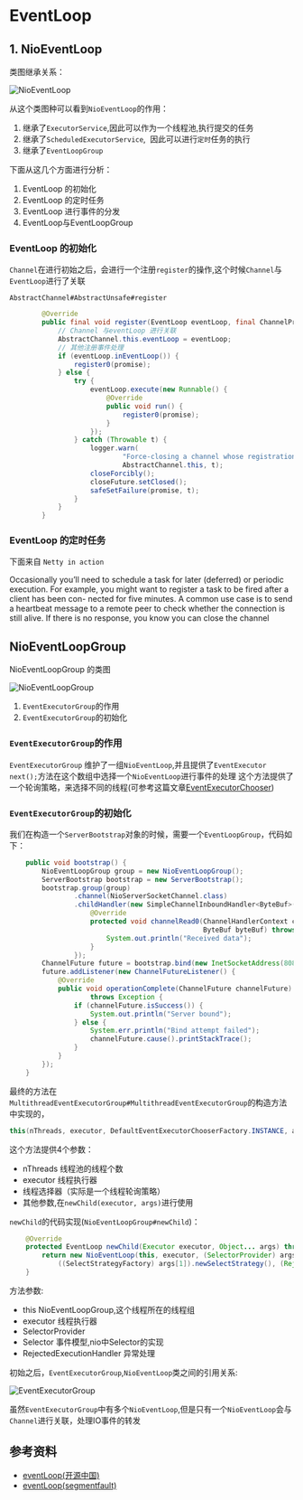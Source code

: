 # EventLoop

## 1. NioEventLoop

类图继承关系：

![NioEventLoop](./images/NioEventLoop.png)

从这个类图种可以看到`NioEventLoop`的作用：

1. 继承了`ExecutorService`,因此可以作为一个线程池,执行提交的任务
2. 继承了`ScheduledExecutorService`,  因此可以进行`定时`任务的执行
3. 继承了`EventLoopGroup`

下面从这几个方面进行分析：

1. EventLoop 的初始化
2. EventLoop 的定时任务
3. EventLoop 进行事件的分发
4. EventLoop与EventLoopGroup

### EventLoop 的初始化

`Channel`在进行初始之后，会进行一个注册`register`的操作,这个时候`Channel`与`EventLoop`进行了关联

`AbstractChannel#AbstractUnsafe#register`

```java
        @Override
        public final void register(EventLoop eventLoop, final ChannelPromise promise) {
            // Channel 与eventLoop 进行关联
            AbstractChannel.this.eventLoop = eventLoop;
            // 其他注册事件处理
            if (eventLoop.inEventLoop()) {
                register0(promise);
            } else {
                try {
                    eventLoop.execute(new Runnable() {
                        @Override
                        public void run() {
                            register0(promise);
                        }
                    });
                } catch (Throwable t) {
                    logger.warn(
                            "Force-closing a channel whose registration task was not accepted by an event loop: {}",
                            AbstractChannel.this, t);
                    closeForcibly();
                    closeFuture.setClosed();
                    safeSetFailure(promise, t);
                }
            }
        }
```

### EventLoop 的定时任务

下面来自 `Netty in action`

Occasionally you’ll need to schedule a task for later (deferred) or periodic execution.
For example, you might want to register a task to be fired after a client has been con-
nected for five minutes. A common use case is to send a heartbeat message to a
remote peer to check whether the connection is still alive. If there is no response, you
know you can close the channel

## NioEventLoopGroup

NioEventLoopGroup 的类图

![NioEventLoopGroup](./images/NioEventLoopGroup.png)

1. `EventExecutorGroup`的作用
2. `EventExecutorGroup`的初始化

### `EventExecutorGroup`的作用

`EventExecutorGroup` 维护了一组`NioEventLoop`,并且提供了`EventExecutor next();`方法在这个数组中选择一个`NioEventLoop`进行事件的处理
这个方法提供了一个轮询策略，来选择不同的线程(可参考这篇文章[EventExecutorChooser](source-code-EventExecutorChooser.md))

### `EventExecutorGroup`的初始化

我们在构造一个`ServerBootstrap`对象的时候，需要一个`EventLoopGroup`，代码如下：

```java
    public void bootstrap() {
        NioEventLoopGroup group = new NioEventLoopGroup();
        ServerBootstrap bootstrap = new ServerBootstrap();
        bootstrap.group(group)
                .channel(NioServerSocketChannel.class)
                .childHandler(new SimpleChannelInboundHandler<ByteBuf>() {
                    @Override
                    protected void channelRead0(ChannelHandlerContext channelHandlerContext,
                                                ByteBuf byteBuf) throws Exception {
                        System.out.println("Received data");
                    }
                });
        ChannelFuture future = bootstrap.bind(new InetSocketAddress(8081));
        future.addListener(new ChannelFutureListener() {
            @Override
            public void operationComplete(ChannelFuture channelFuture)
                    throws Exception {
                if (channelFuture.isSuccess()) {
                    System.out.println("Server bound");
                } else {
                    System.err.println("Bind attempt failed");
                    channelFuture.cause().printStackTrace();
                }
            }
        });
    }
```

最终的方法在`MultithreadEventExecutorGroup#MultithreadEventExecutorGroup`的构造方法中实现的，

```java
this(nThreads, executor, DefaultEventExecutorChooserFactory.INSTANCE, args);
```

这个方法提供4个参数：

- nThreads 线程池的线程个数
- executor 线程执行器
- 线程选择器（实际是一个线程轮询策略）
- 其他参数,在`newChild(executor, args)`进行使用

`newChild`的代码实现(`NioEventLoopGroup#newChild`)：

```java
    @Override
    protected EventLoop newChild(Executor executor, Object... args) throws Exception {
        return new NioEventLoop(this, executor, (SelectorProvider) args[0],
            ((SelectStrategyFactory) args[1]).newSelectStrategy(), (RejectedExecutionHandler) args[2]);
    }
```

方法参数:

- this NioEventLoopGroup,这个线程所在的线程组
- executor 线程执行器
- SelectorProvider
- Selector 事件模型,nio中Selector的实现
- RejectedExecutionHandler 异常处理

初始之后，`EventExecutorGroup`,`NioEventLoop`类之间的引用关系:

![EventExecutorGroup](./images/EventExecutorGroup.png)

虽然`EventExecutorGroup`中有多个`NioEventLoop`,但是只有一个`NioEventLoop`会与`Channel`进行关联，处理IO事件的转发

## 参考资料

- [eventLoop(开源中国)](https://my.oschina.net/andylucc/blog/618179)
- [eventLoop(segmentfault)](https://segmentfault.com/a/1190000007403873)
